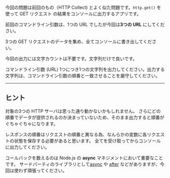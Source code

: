 今回の問題は前回のもの（HTTP Collect) とよく似た問題です。`http.get()` を使って GET リクエスト の結果をコンソールに出力するアプリです。

前回のコマンドライン引数は、1つの URL でしたが今回は**3つの URL** にしてください。

3つの GET リクエストのデータを集め、全てコンソールに書き出してください。

今回の出力には文字カウントは不要です。文字列だけで良いです。

コマンドライン引数 (URL) 1つにつき1つの文字列を出力してください。出力する文字列は、コマンドライン引数の順番と一致させることを厳守してください。

----------------------------------------------------------------------
## ヒント

対象の3つの HTTP サーバは思った通り動かないかもしれません。
さらにどの順番でデータが提供されるのか決まっていないため、そのまま出力すると順番がぐちゃぐちゃになります。

レスポンスの順番はリクエストの順番と異なる為、なんらかの変数に各リクエストの状態を保存する必要があると思います。
全てを受け取ってからコンソールに出力してください。

コールバックを数えるのは Node.js の **async** マネジメントにおいて重要なことです。
サードパーティのライブラリとして[async](https://npmjs.com/async) や [after](https://npmjs.com/after) などがありますが、今回は使わず頑張ってください。
